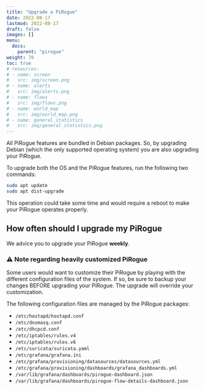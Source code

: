 ```yaml
---
title: "Upgrade a PiRogue"
date: 2022-08-17
lastmod: 2022-08-17
draft: false
images: []
menu:
  docs:
    parent: "pirogue"
weight: 70
toc: true
# resources:
# - name: screen
#   src: img/screen.png
# - name: alerts
#   src: img/alerts.png
# - name: flows
#   src: img/flows.png
# - name: world_map
#   src: img/world_map.png
# - name: general_statistics
#   src: img/general_statistics.png
---
```


All PiRogue features are bundled in Debian packages. So, by upgrading Debian (which the only supported operating system) you are also upgrading your PiRogue.

To upgrade both the OS and the PiRogue features, run the following two commands: 

```bash
sudo apt update
sudo apt dist-upgrade
```

This operation could take some time and would require a reboot to make your PiRogue operates properly.


## How often should I upgrade my PiRogue
We advice you to upgrade your PiRogue **weekly**.


### ⚠️ Note regarding heavily customized PiRogue
Some users would want to customize their PiRogue by playing with the different configuration files of the system. If so, be sure to backup your changes BEFORE upgrading your PiRogue. The upgrade will override your customization.

The following configuration files are managed by the PiRogue packages:
* `/etc/hostapd/hostapd.conf`
* `/etc/dnsmasq.conf`
* `/etc/dhcpcd.conf`
* `/etc/iptables/rules.v4`
* `/etc/iptables/rules.v6`
* `/etc/suricata/suricata.yaml`
* `/etc/grafana/grafana.ini`
* `/etc/grafana/provisioning/datasources/datasources.yml`
* `/etc/grafana/provisioning/dashboards/grafana_dashboards.yml`
* `/var/lib/grafana/dashboards/pirogue-dashboard.json`
* `/var/lib/grafana/dashboards/pirogue-flow-details-dashboard.json`